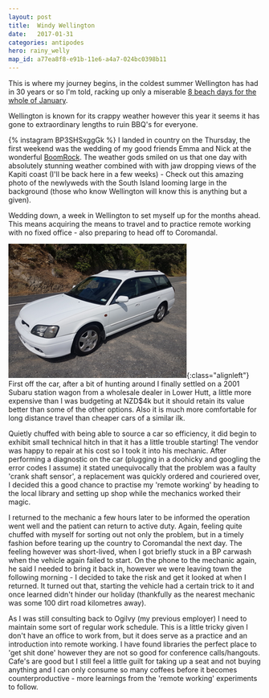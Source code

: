 ```yaml
---
layout: post
title:  Windy Wellington
date:   2017-01-31
categories: antipodes
hero: rainy_welly
map_id: a77ea8f8-e91b-11e6-a4a7-024bc0398b11
---
```

This is where my journey begins, in the coldest summer Wellington has had in 30 years or so I'm told, racking up only a miserable [8 beach days for the whole of January](http://www.stuff.co.nz/national/88981586/wellingtons-bummer-summer-fewest-beach-days-in-30-years).

Wellington is known for its crappy weather however this year it seems it has gone to extraordinary lengths to ruin BBQ's for everyone.

{% instagram BP3SHSxggGk %}
I landed in country on the Thursday, the first weekend was the wedding of my good friends Emma and Nick at the wonderful [BoomRock](http://www.boomrock.co.nz/). The weather gods smiled on us that one day with absolutely stunning weather combined with with jaw dropping views of the Kapiti coast (I'll be back here in a few weeks) - Check out this amazing photo of the newlyweds with the South Island looming large in the background (those who know Wellington will know this is anything but a given).

Wedding down, a week in Wellington to set myself up for the months ahead. This means acquiring the means to travel and to practice remote working with no fixed office - also preparing to head off to Coromandal.

![My wheels](/assets/img/heros/coromandal-small.png){:class="alignleft"} First off the car, after a bit of hunting around I finally settled on a 2001 Subaru station wagon from a wholesale dealer in Lower Hutt, a little more expensive than I was budgeting at NZD$4k but it should retain its value better than some of the other options. Also it is much more comfortable for long distance travel than cheaper cars of a similar ilk.

Quietly chuffed with being able to source a car so efficiency, it did begin to exhibit small technical hitch in that it has a little trouble starting! The vendor was happy to repair at his cost so I took it into his mechanic. After performing a diagnostic on the car (plugging in a doohicky and googling the error codes I assume) it stated unequivocally that the problem was a faulty 'crank shaft sensor', a replacement was quickly ordered and couriered over, I decided this a good chance to practise my 'remote working' by heading to the local library and setting up shop while the mechanics worked their magic.

I returned to the mechanic a few hours later to be informed the operation went well and the patient can return to active duty. Again, feeling quite chuffed with myself for sorting out not only the problem, but in a timely fashion before tearing up the country to Coromandal the next day. The feeling however was short-lived, when I got briefly stuck in a BP carwash when the vehicle again failed to start. On the phone to the mechanic again, he said I needed to bring it back in, however we were leaving town the following morning - I decided to take the risk and get it looked at when I returned. It turned out that, starting the vehicle had a certain trick to it and once learned didn't hinder our holiday (thankfully as the nearest mechanic was some 100 dirt road kilometres away).

As I was still consulting back to Ogilvy (my previous employer) I need to maintain some sort of regular work schedule. This is a little tricky given I don't have an office to work from, but it does serve as a practice and an introduction into remote working. I have found libraries the perfect place to 'get shit done' however they are not so good for conference calls/hangouts. Cafe's are good but I still feel a little guilt for taking up a seat and not buying anything and I can only consume so many coffees before it becomes counterproductive - more learnings from the 'remote working' experiments to follow.
